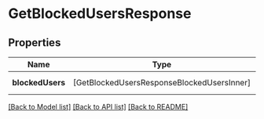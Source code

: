 # GetBlockedUsersResponse

## Properties
Name | Type | Description | Notes
------------ | ------------- | ------------- | -------------
**blockedUsers** | [GetBlockedUsersResponseBlockedUsersInner] | Blocked user list | [optional] 

[[Back to Model list]](../README.md#documentation-for-models) [[Back to API list]](../README.md#documentation-for-api-endpoints) [[Back to README]](../README.md)


